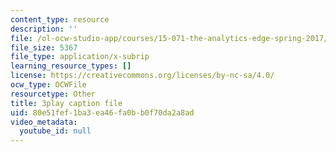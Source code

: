 ```yaml
---
content_type: resource
description: ''
file: /ol-ocw-studio-app/courses/15-071-the-analytics-edge-spring-2017/80e51fef1ba3ea46fa0bb0f70da2a8ad_j9sl8e7wLnc.srt
file_size: 5367
file_type: application/x-subrip
learning_resource_types: []
license: https://creativecommons.org/licenses/by-nc-sa/4.0/
ocw_type: OCWFile
resourcetype: Other
title: 3play caption file
uid: 80e51fef-1ba3-ea46-fa0b-b0f70da2a8ad
video_metadata:
  youtube_id: null
---
```

